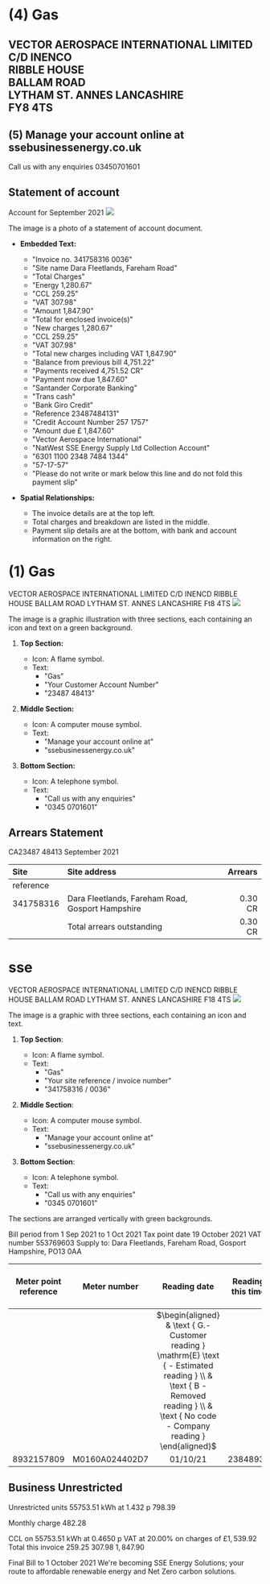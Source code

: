 # (4) Gas 

## VECTOR AEROSPACE INTERNATIONAL LIMITED C/D INENCO <br> RIBBLE HOUSE <br> BALLAM ROAD <br> LYTHAM ST. ANNES LANCASHIRE <br> FY8 4TS

## (5) Manage your account online at ssebusinessenergy.co.uk

Call us with any enquiries 03450701601

## Statement of account

Account for September 2021
![](images/img-0.jpeg)

The image is a photo of a statement of account document. 

- **Embedded Text:**
  - "Invoice no. 341758316 0036"
  - "Site name Dara Fleetlands, Fareham Road"
  - "Total Charges"
  - "Energy 1,280.67"
  - "CCL 259.25"
  - "VAT 307.98"
  - "Amount 1,847.90"
  - "Total for enclosed invoice(s)"
  - "New charges 1,280.67"
  - "CCL 259.25"
  - "VAT 307.98"
  - "Total new charges including VAT 1,847.90"
  - "Balance from previous bill 4,751.22"
  - "Payments received 4,751.52 CR"
  - "Payment now due 1,847.60"
  - "Santander Corporate Banking"
  - "Trans cash"
  - "Bank Giro Credit"
  - "Reference 23487484131"
  - "Credit Account Number 257 1757"
  - "Amount due £ 1,847.60"
  - "Vector Aerospace International"
  - "NatWest SSE Energy Supply Ltd Collection Account"
  - "6301 1100 2348 7484 1344"
  - "57-17-57"
  - "Please do not write or mark below this line and do not fold this payment slip"

- **Spatial Relationships:**
  - The invoice details are at the top left.
  - Total charges and breakdown are listed in the middle.
  - Payment slip details are at the bottom, with bank and account information on the right.

# (1) Gas 

VECTOR AEROSPACE INTERNATIONAL LIMITED C/D INENCD
RIBBLE HOUSE
BALLAM ROAD
LYTHAM ST. ANNES LANCASHIRE
Ft8 4TS
![](images/img-1.jpeg)

The image is a graphic illustration with three sections, each containing an icon and text on a green background.

1. **Top Section:**
   - Icon: A flame symbol.
   - Text: 
     - "Gas"
     - "Your Customer Account Number"
     - "23487 48413"

2. **Middle Section:**
   - Icon: A computer mouse symbol.
   - Text:
     - "Manage your account online at"
     - "ssebusinessenergy.co.uk"

3. **Bottom Section:**
   - Icon: A telephone symbol.
   - Text:
     - "Call us with any enquiries"
     - "0345 0701601"

## Arrears Statement

CA23487 48413 September 2021

| Site | Site address | Arrears |
| :-- | :-- | --: |
| reference |  |  |
| 341758316 | Dara Fleetlands, Fareham Road, Gosport Hampshire | 0.30 CR |
|  | Total arrears outstanding | 0.30 CR |

# sse 

VECTOR AEROSPACE INTERNATIONAL LIMITED C/D INENCD
RIBBLE HOUSE
BALLAM ROAD
LYTHAM ST. ANNES LANCASHIRE
F18 4TS
![](images/img-2.jpeg)

The image is a graphic with three sections, each containing an icon and text. 

1. **Top Section**:
   - Icon: A flame symbol.
   - Text: 
     - "Gas"
     - "Your site reference / invoice number"
     - "341758316 / 0036"

2. **Middle Section**:
   - Icon: A computer mouse symbol.
   - Text:
     - "Manage your account online at"
     - "ssebusinessenergy.co.uk"

3. **Bottom Section**:
   - Icon: A telephone symbol.
   - Text:
     - "Call us with any enquiries"
     - "0345 0701601"

The sections are arranged vertically with green backgrounds.

Bill period from 1 Sep 2021 to 1 Oct 2021
Tax point date 19 October 2021
VAT number 553769603
Supply to: Dara Fleetlands, Fareham Road, Gosport Hampshire, PO13 0AA

| Meter point reference | Meter number | Reading date | Reading this time | Reading last time | Units Used | Correction Factor | Adjusted Units | Adjusted units in cubic metres | Calorific Value | kWh |
| :--: | :--: | :--: | :--: | :--: | :--: | :--: | :--: | :--: | :--: | :--: |
|  |  | $\begin{aligned} & \text { G.- Customer reading } \mathrm{E} \text { - Estimated reading } \\ & \text { B - Removed reading } \\ & \text { No code - Company reading } \end{aligned}$ |  |  |  |  |  |  |  |  |
| 8932157809 | M0160A024402D7 | 01/10/21 | 2384893E | 2380080 | 4813.00 | 1.058432 | 5094.23 | 5094.23 | 39.4000 | 55753.51 |

## Business Unrestricted

Unrestricted units
55753.51 kWh at 1.432 p
798.39

Monthly charge
482.28

CCL on 55753.51 kWh at 0.4650 p
VAT at $20.00 \%$ on charges of $£ 1,539.92$
Total this invoice
$259.25$
307.98
$1,847.90$

Final Bill to 1 October 2021
We're becoming SSE Energy Solutions; your route to affordable renewable energy and Net Zero carbon solutions.
